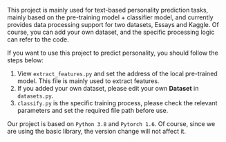 This project is mainly used for text-based personality prediction tasks, mainly based on the pre-training model + classifier model, and currently provides data processing support for two datasets, Essays and Kaggle. Of course, you can add your own dataset, and the specific processing logic can refer to the code.

If you want to use this project to predict personality, you should follow the steps below:
1. View `extract_features.py` and set the address of the local pre-trained model. This file is mainly used to extract features.
2. If you added your own dataset, please edit your own **Dataset** in `datasets.py`.
3. `classify.py` is the specific training process, please check the relevant parameters and set the required file path before use.


Our project is based on `Python 3.8` and `Pytorch 1.6`. Of course, since we are using the basic library, the version change will not affect it.
